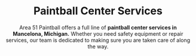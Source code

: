 ---
title: "Paintball Center Services"
subtitle: "Area 51 Paintball offers a full line of **paintball center services in Mancelona, Michigan.**  Whether you need safety equipment or repair services, our team is dedicated to making sure you are taken care of along the way."

services:
  - name: "Service #1"
    description: "This is a short description to tell your potential customers what this service is about"
    url:  "/services/service-1"
    icon: "/images/icons"
  - name: "Service #1"
    description: "This is a short description to tell your potential customers what this service is about"
    url:  "/services/service-1"
    icon: "/images/icons"
  - name: "Service #1"
    description: "This is a short description to tell your potential customers what this service is about"
    url:  "/services/service-1"
    icon: "/images/icons"
  - name: "Service #1"
    description: "This is a short description to tell your potential customers what this service is about"
    url:  "/services/service-1"
    icon: "/images/icons"
  - name: "Service #1"
    description: "This is a short description to tell your potential customers what this service is about"
    url:  "/services/service-1"
    icon: "/images/icons"
  - name: "Service #1"
    description: "This is a short description to tell your potential customers what this service is about"
    url:  "/services/service-1"
    icon: "/images/icons"
  
     

---